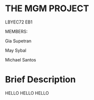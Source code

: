 # THE MGM PROJECT

LBYEC72 EB1

MEMBERS:

Gia Supetran 

May Sybal

Michael Santos 



# Brief Description
HELLO HELLO HELLO
